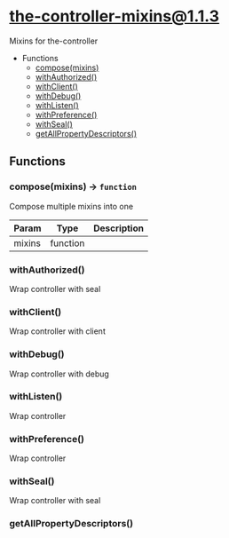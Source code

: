 # the-controller-mixins@1.1.3

Mixins for the-controller

+ Functions
  + [compose(mixins)](#the-controller-mixins-function-compose)
  + [withAuthorized()](#the-controller-mixins-function-with-authorized)
  + [withClient()](#the-controller-mixins-function-with-client)
  + [withDebug()](#the-controller-mixins-function-with-debug)
  + [withListen()](#the-controller-mixins-function-with-listen)
  + [withPreference()](#the-controller-mixins-function-with-preference)
  + [withSeal()](#the-controller-mixins-function-with-seal)
  + [getAllPropertyDescriptors()](#the-controller-mixins-function-get-all-property-descriptors)

## Functions

<a class='md-heading-link' name="the-controller-mixins-function-compose" ></a>

### compose(mixins) -> `function`

Compose multiple mixins into one

| Param | Type | Description |
| ----- | --- | -------- |
| mixins | function |  |

<a class='md-heading-link' name="the-controller-mixins-function-with-authorized" ></a>

### withAuthorized()

Wrap controller with seal
<a class='md-heading-link' name="the-controller-mixins-function-with-client" ></a>

### withClient()

Wrap controller with client
<a class='md-heading-link' name="the-controller-mixins-function-with-debug" ></a>

### withDebug()

Wrap controller with debug
<a class='md-heading-link' name="the-controller-mixins-function-with-listen" ></a>

### withListen()

Wrap controller
<a class='md-heading-link' name="the-controller-mixins-function-with-preference" ></a>

### withPreference()

Wrap controller
<a class='md-heading-link' name="the-controller-mixins-function-with-seal" ></a>

### withSeal()

Wrap controller with seal
<a class='md-heading-link' name="the-controller-mixins-function-get-all-property-descriptors" ></a>

### getAllPropertyDescriptors()






